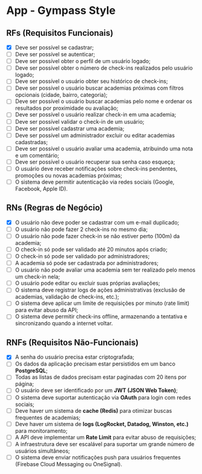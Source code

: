 # **App - Gympass Style**

## **RFs (Requisitos Funcionais)**

- [x] Deve ser possível se cadastrar;
- [ ] Deve ser possível se autenticar;
- [ ] Deve ser possível obter o perfil de um usuário logado;
- [ ] Deve ser possível obter o número de check-ins realizados pelo usuário logado;
- [ ] Deve ser possível o usuário obter seu histórico de check-ins;
- [ ] Deve ser possível o usuário buscar academias próximas com filtros opcionais (cidade, bairro, categoria);
- [ ] Deve ser possível o usuário buscar academias pelo nome e ordenar os resultados por proximidade ou avaliação;
- [ ] Deve ser possível o usuário realizar check-in em uma academia;
- [ ] Deve ser possível validar o check-in de um usuário;
- [ ] Deve ser possível cadastrar uma academia;
- [ ] Deve ser possível um administrador excluir ou editar academias cadastradas;
- [ ] Deve ser possível o usuário avaliar uma academia, atribuindo uma nota e um comentário;
- [ ] Deve ser possível o usuário recuperar sua senha caso esqueça;
- [ ] O usuário deve receber notificações sobre check-ins pendentes, promoções ou novas academias próximas;
- [ ] O sistema deve permitir autenticação via redes sociais (Google, Facebook, Apple ID).

## **RNs (Regras de Negócio)**

- [x] O usuário não deve poder se cadastrar com um e-mail duplicado;
- [ ] O usuário não pode fazer 2 check-ins no mesmo dia;
- [ ] O usuário não pode fazer check-in se não estiver perto (100m) da academia;
- [ ] O check-in só pode ser validado até 20 minutos após criado;
- [ ] O check-in só pode ser validado por administradores;
- [ ] A academia só pode ser cadastrada por administradores;
- [ ] O usuário não pode avaliar uma academia sem ter realizado pelo menos um check-in nela;
- [ ] O usuário pode editar ou excluir suas próprias avaliações;
- [ ] O sistema deve registrar logs de ações administrativas (exclusão de academias, validação de check-ins, etc.);
- [ ] O sistema deve aplicar um limite de requisições por minuto (rate limit) para evitar abuso da API;
- [ ] O sistema deve permitir check-ins offline, armazenando a tentativa e sincronizando quando a internet voltar.

## **RNFs (Requisitos Não-Funcionais)**

- [x] A senha do usuário precisa estar criptografada;
- [ ] Os dados da aplicação precisam estar persistidos em um banco **PostgreSQL**;
- [ ] Todas as listas de dados precisam estar paginadas com 20 itens por página;
- [ ] O usuário deve ser identificado por um **JWT (JSON Web Token)**;
- [ ] O sistema deve suportar autenticação via **OAuth** para login com redes sociais;
- [ ] Deve haver um sistema de **cache (Redis)** para otimizar buscas frequentes de academias;
- [ ] Deve haver um sistema de **logs (LogRocket, Datadog, Winston, etc.)** para monitoramento;
- [ ] A API deve implementar um **Rate Limit** para evitar abuso de requisições;
- [ ] A infraestrutura deve ser escalável para suportar um grande número de usuários simultâneos;
- [ ] O sistema deve enviar notificações push para usuários frequentes (Firebase Cloud Messaging ou OneSignal).
